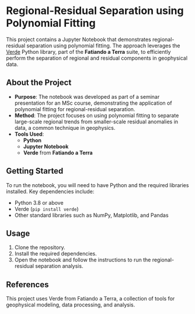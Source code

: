 # Regional-Residual Separation using Polynomial Fitting

This project contains a Jupyter Notebook that demonstrates regional-residual separation using polynomial fitting. The approach leverages the [Verde](https://github.com/fatiando/verde) Python library, part of the **Fatiando a Terra** suite, to efficiently perform the separation of regional and residual components in geophysical data.

## About the Project

- **Purpose**: The notebook was developed as part of a seminar presentation for an MSc course, demonstrating the application of polynomial fitting for regional-residual separation.
- **Method**: The project focuses on using polynomial fitting to separate large-scale regional trends from smaller-scale residual anomalies in data, a common technique in geophysics.
- **Tools Used**: 
  - **Python**
  - **Jupyter Notebook**
  - **Verde** from **Fatiando a Terra**

## Getting Started

To run the notebook, you will need to have Python and the required libraries installed. Key dependencies include:

- Python 3.8 or above
- Verde (`pip install verde`)
- Other standard libraries such as NumPy, Matplotlib, and Pandas

## Usage

1. Clone the repository.
2. Install the required dependencies.
3. Open the notebook and follow the instructions to run the regional-residual separation analysis.

## References

This project uses Verde from Fatiando a Terra, a collection of tools for geophysical modeling, data processing, and analysis.
